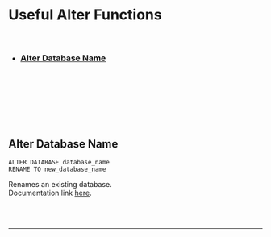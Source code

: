 # Useful Alter Functions

<br/>

- ### [Alter Database Name](#alter-database-name)

<br/> <br/>
<br/> <br/>
<br/> <br/>

## Alter Database Name

```hiveql
ALTER DATABASE database_name
RENAME TO new_database_name
```

Renames an existing database.  
Documentation link <a href="https://docs.snowflake.com/en/sql-reference/sql/alter-database#syntax">here</a>.


<br/> <br/>
<hr/>
<br/> <br/>
